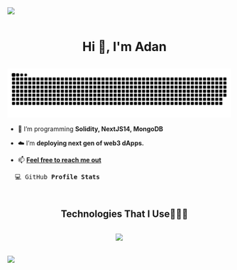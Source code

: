 <img src="https://user-images.githubusercontent.com/73097560/115834477-dbab4500-a447-11eb-908a-139a6edaec5c.gif">

<div id="user-content-toc">
  <ul align="center">
    <h1 style="display: inline-block">Hi 👋, I'm Adan</h1>
  </ul>
</div>

<div align="center">
  <img  src="https://github.com/SKRTEEEEEE/SKRTEEEEEE/blob/main/resources/img/grid-snake.svg"
       alt="snake" />
</div>

<!--Intro start-->

- 🌱 I’m programming **Solidity, NextJS14, MongoDB**

- ☁️ I’m **deploying next gen of web3 dApps.**

<!-- - 💬 Ask me about **solidity, react, nextjs, nodejs, mongoDB..** -->

- 📫 **[Feel free to reach me out](mailto:adanreh.m@gmail.com)**

<details>
<summary style="list-style-type: none;"><pre>  💻 GitHub <b>Profile Stats</b></pre></summary>
<img width=100% alt="SKRTEEEEEE's Commits Graph" src="http://github-profile-summary-cards.vercel.app/api/cards/profile-details?username=SKRTEEEEEE&theme=2077">

<p align="center">
  <img width="48%" src="http://github-profile-summary-cards.vercel.app/api/cards/repos-per-language?username=SKRTEEEEEE&theme=2077">
  <img width="48%" src="http://github-profile-summary-cards.vercel.app/api/cards/productive-time?username=SKRTEEEEEE&theme=2077&utcOffset=1">
</p>
<p align="center">
  <img width="48%" src="http://github-profile-summary-cards.vercel.app/api/cards/most-commit-language?username=SKRTEEEEEE&theme=2077">
  <img width="48%" src="http://github-profile-summary-cards.vercel.app/api/cards/stats?username=SKRTEEEEEE&theme=2077">
</p>
<img width=100% alt="SKRTEEEEEE's Activity Graph" src="https://github-readme-activity-graph.vercel.app/graph?username=SKRTEEEEEE&theme=github-compact&hide_border=true">



<p align="center">
  
 <img width="60%" align="center" src="https://github-readme-stats.vercel.app/api/top-langs/?username=SKRTEEEEEE&layout=donut-vertical&theme=radical&hide_border=false&no-bg=true&no-frame=true&langs_count=10"/> <img align="center" width=36% src="https://github-profile-trophy.vercel.app/?username=SKRTEEEEEE&theme=radical&row=2&column=1&margin-h=10&no-bg=true" alt="TROPHY" /> 
</p> 


</details>
<!--
<details>
<summary style="list-style-type: none;"><pre> 🙋‍♂️ Info <b>About Me</b></pre></summary>
<a href="https://github.com/SKRTEEEEEE/markdowns/blob/main/utils/degrees.md">
  <img width=100% alt="SKRTEEEEEE's Studies" src="https://github.com/SKRTEEEEEE/SKRTEEEEEE/blob/main/resources/img/test-banner-gif.gif">
</a>
</details> -->

<!--tech stack icons-->
<div id="user-content-toc">
  <ul align="center">
    <h2 style="display: inline-block">Technologies That I Use👨🏻‍💻</h2>
  </ul>
</div>

<p align="center">
 <a href="https://github.com/SKRTEEEEEE/markdowns/blob/main/utils/techs-lenguajes.md">
    <img src="https://skillicons.dev/icons?i=solidity,git,ipfs,express,github,html,css,styledcomponents,tailwind,js,ts,md,prisma,mongodb,nextjs,nodejs,react,redux,threejs,ableton,bash,java,vscode,firebase,py,tensorflow,discord,docker&perline=14" />
 </a>
</p>
</br>

<!--Stats--!>

<img src="https://user-images.githubusercontent.com/73097560/115834477-dbab4500-a447-11eb-908a-139a6edaec5c.gif">
